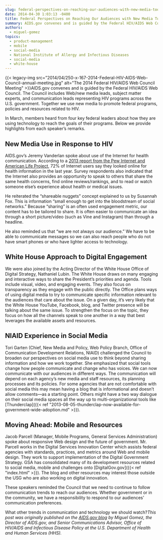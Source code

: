 ```yaml
---
slug: federal-perspectives-on-reaching-our-audiences-with-new-media-tools-in-2014
date: 2014-04-30 1:03:13 -0400
title: Federal Perspectives on Reaching Our Audiences with New Media Tools in 2014
summary: AIDS.gov convenes and is guided by the Federal HIV/AIDS Web Council. The Council includes Web/new media leads, subject matter experts, and communication leads representing HIV programs across the U.S. government. Together we use new media to promote federal programs, policies and resources related to HIV.
authors:
  - miguel-gomez
topics:
  - product-management
  - mobile
  - social-media
  - National Institute of Allergy and Infectious Diseases
  - social-media
  - white-house
---
```


{{< legacy-img src="2014/04/250-x-167-2014-Federal-HIV-AIDS-Web-Council-annual-meeting.jpg" alt="The 2014 Federal HIV/AIDS Web Council Meeting" >}}AIDS.gov convenes and is guided by the Federal HIV/AIDS Web Council. The Council includes Web/new media leads, subject matter experts, and communication leads representing HIV programs across the U.S. government. Together we use new media to promote federal programs, policies and resources related to HIV.

In March, members heard from four key federal leaders about how they are using technology to reach the goals of their programs. Below we provide highlights from each speaker’s remarks.

## New Media Use in Response to HIV

AIDS.gov’s Jeremy Vanderlan spoke about use of the Internet for health communication. According to a [2013 report from the Pew Internet and American Life Project](http://www.pewinternet.org/files/old-media//Files/Reports/PIP_HealthOnline.pdf), 72% of Internet users say they looked online for health information in the last year. Survey respondents also indicated that the Internet also provides an opportunity to speak to others that share the same health concerns, find online reviews/rankings, and to read or watch someone else’s experience about health or medical issues.

He reiterated the “shareable nuggets” concept explained to us by Susannah Fox. This is information “small enough to get into the bloodstream of social networks.” Because “sharing” is an often used engagement metric, our content has to be tailored to share. It is often easier to communicate an idea through a short picture/video (such as Vine and Instagram) than through a headline.

He also reminded us that “we are not always our audience.” We have to be able to communicate messages so we can also reach people who do not have smart phones or who have lighter access to technology.

## White House Approach to Digital Engagement

We were also joined by the Acting Director of the White House Office of Digital Strategy, Nathaniel Lubin. The White House draws on many engaging and interactive ways to share the President’s priorities and agenda. Tools include visual, video, and engaging events. They also focus on transparency as they engage with the public directly. The Office plans ways of using digital media to try to communicate specific information relevant to the audiences that care about the issue. On a given day, it’s very likely that the White House YouTube, Facebook, blog, and Twitter presence will be talking about the same issue. To strengthen the focus on the topic, they focus on how all the channels speak to one another in a way that best leverages the available assets and resources.

## NIAID Experience in Social Media

Tori Garten (Chief, New Media and Policy, Web Policy Branch, Office of Communication Development Relations, NIAID) challenged the Council to broaden our perspectives on social media use to think beyond sharing information and how we work together. She emphasized that social tools change how people communicate and change who has voices. We can now communicate with our audiences in different ways. The communication will depend on each agency’s new media and staff resources, its planning processes and its policies. For some agencies that are not comfortable with social media this may mean having a blog that is informational and doesn’t allow comments—as a starting point. Others might have a two way dialogue on their social media spaces all the way up to multi-organizational tools like [Thunderclap]({{< ref "2013-08-05-thunderclap-now-available-for-government-wide-adoption.md" >}}).

## Moving Ahead: Mobile and Resources

Jacob Parcell (Manager, Mobile Programs, General Services Administration) spoke about responsive Web design and the future of government. Mr. Parcell works in the Digital Services Innovation Center which assists federal agencies with standards, practices, and metrics around Web and mobile design. They work to support implementation of the Digital Government Strategy. GSA has consolidated many of its development resources related to social media, mobile and challenges onto [DigitalGov.gov]({{< ref "index.html" >}}). The blog and other resources may interest those outside the USG who are also working on digital innovation.

These speakers reminded the Council that we need to continue to follow communication trends to reach our audiences. Whether government or in the community, we have a responsibility to respond to our audiences’ communication preferences.

What other trends in communication and technology we should watch?_This post was originally published on the [AIDS.gov blog](http://blog.aids.gov/) by Miguel Gomez, the Director of AIDS.gov, and Senior Communications Advisor, Office of HIV/AIDS and Infectious Disease Policy at the U.S. Department of Health and Human Services (HHS)._